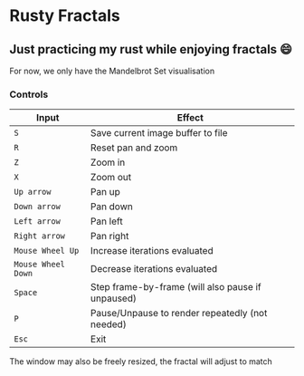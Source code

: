 # Rusty Fractals

## Just practicing my rust while enjoying fractals 😄

For now, we only have the Mandelbrot Set visualisation

### Controls

| Input              | Effect                                            |
| ------------------ | ------------------------------------------------- |
| `S`                | Save current image buffer to file                 |
| `R`                | Reset pan and zoom                                |
| `Z`                | Zoom in                                           |
| `X`                | Zoom out                                          |
| `Up arrow`         | Pan up                                            |
| `Down arrow`       | Pan down                                          |
| `Left arrow`       | Pan left                                          |
| `Right arrow`      | Pan right                                         |
| `Mouse Wheel Up`   | Increase iterations evaluated                     |
| `Mouse Wheel Down` | Decrease iterations evaluated                     |
| `Space`            | Step frame-by-frame (will also pause if unpaused) |
| `P`                | Pause/Unpause to render repeatedly (not needed)   |
| `Esc`              | Exit                                              |

The window may also be freely resized, the fractal will adjust to match

